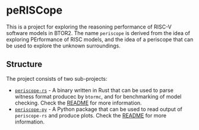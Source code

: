 # peRISCope

This is a project for exploring the reasoning performance of RISC-V software
models in BTOR2. The name `periscope` is derived from the idea of exploring
PErformance of RISC models, and the idea of a periscope that can be used to
explore the unknown surroundings.

## Structure

The project consists of two sub-projects:

- [`periscope-rs`](./periscope-rs) - A binary written in Rust that can be used
  to parse witness format producec by `btormc`, and for benchmarking of model
  checking. Check the [README](./periscope-rs/README.md) for more information.
- [`periscope-py`](./periscope-py) - A Python package that can be used to read
  output of `periscope-rs` and produce plots. Check the
  [README](./periscope-py/README.md) for more information.
